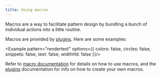 ```yaml
---
title: Using macros
---
```


Macros are a way to facilitate pattern design by bundling a bunch of individual actions
into a little routine.

Macros are provided by [plugins](/reference/plugins/). Here are some examples:

<Example pattern="rendertest" options={{ colors: false, circles: false, snippets: false, text: false, widthHd: false }}/>

Refer to [macro documentation](/reference/api/macro/) for details on how to use macros,
and the [plugins](/reference/plugins/) documentation for info on how to create your
own macros.

